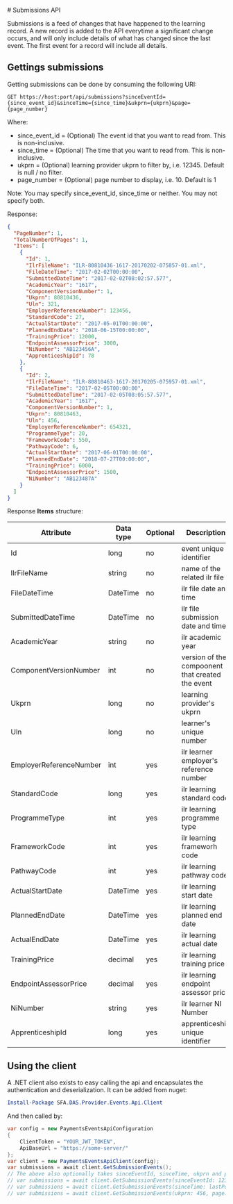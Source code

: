 # Submissions API

Submissions is a feed of changes that have happened to the learning record. A new record is added to the API everytime a significant change occurs, and will only include details of what has changed since the last event. The first event for a record will include all details.

## Gettings submissions

Getting submissions can be done by consuming the following URI:

    GET https://host:port/api/submissions?sinceEventId={since_event_id}&sinceTime={since_time}&ukprn={ukprn}&page={page_number}
    
Where:
* since_event_id = (Optional) The event id that you want to read from. This is non-inclusive.
* since_time = (Optional) The time that you want to read from. This is non-inclusive.
* ukprn = (Optional) learning provider ukprn to filter by, i.e. 12345. Default is null / no filter.
* page_number = (Optional) page number to display, i.e. 10. Default is 1

Note: You may specify since_event_id, since_time or neither. You may not specify both.

Response:
```json
{
  "PageNumber": 1,
  "TotalNumberOfPages": 1,
  "Items": [
    {
      "Id": 1,
      "IlrFileName": "ILR-80810436-1617-20170202-075857-01.xml",
      "FileDateTime": "2017-02-02T00:00:00",
      "SubmittedDateTime": "2017-02-02T08:02:57.577",
      "AcademicYear": "1617",
      "ComponentVersionNumber": 1,
      "Ukprn": 80810436,
      "Uln": 321,
      "EmployerReferenceNumber": 123456,
      "StandardCode": 27,
      "ActualStartDate": "2017-05-01T00:00:00",
      "PlannedEndDate": "2018-06-15T00:00:00",
      "TrainingPrice": 12000,
      "EndpointAssessorPrice": 3000,
      "NiNumber": "AB123456A",
      "ApprenticeshipId": 78
    },
    {
      "Id": 2,
      "IlrFileName": "ILR-80810463-1617-20170205-075957-01.xml",
      "FileDateTime": "2017-02-05T00:00:00",
      "SubmittedDateTime": "2017-02-05T08:05:57.577",
      "AcademicYear": "1617",
      "ComponentVersionNumber": 1,
      "Ukprn": 80810463,
      "Uln": 456,
      "EmployerReferenceNumber": 654321,
      "ProgrammeType": 20,
      "FrameworkCode": 550,
      "PathwayCode": 6,
      "ActualStartDate": "2017-06-01T00:00:00",
      "PlannedEndDate": "2018-07-27T00:00:00",
      "TrainingPrice": 6000,
      "EndpointAssessorPrice": 1500,
      "NiNumber": "AB123487A"
    }
  ]
}
```

Response **Items** structure:

| Attribute | Data type | Optional | Description |
| --- | --- | --- | --- |
| Id | long | no | event unique identifier |
| IlrFileName | string | no | name of the related ilr file |
| FileDateTime | DateTime | no | ilr file date and time |
| SubmittedDateTime | DateTime | no | ilr file submission date and time |
| AcademicYear | string | no | ilr academic year |
| ComponentVersionNumber | int | no | version of the compoonent that created the event |
| Ukprn | long | no | learning provider's ukprn |
| Uln | long | no | learner's unique number |
| EmployerReferenceNumber | int | yes | ilr learner employer's reference number |
| StandardCode | long | yes | ilr learning standard code |
| ProgrammeType | int | yes | ilr learning programme type |
| FrameworkCode | int | yes | ilr learning frameworh code |
| PathwayCode | int | yes | ilr learning pathway code |
| ActualStartDate | DateTime | yes | ilr learning start date |
| PlannedEndDate | DateTime | yes | ilr learning planned end date |
| ActualEndDate | DateTime | yes | ilr learning actual date |
| TrainingPrice | decimal | yes | ilr learning training price |
| EndpointAssessorPrice | decimal | yes | ilr learning endpoint assessor price |
| NiNumber | string | yes | ilr learner NI Number |
| ApprenticeshipId | long | yes | apprenticeship unique identifier |

## Using the client

A .NET client also exists to easy calling the api and encapsulates the authentication and deserialization. It can be added from nuget:

```powershell
Install-Package SFA.DAS.Provider.Events.Api.Client
```

And then called by:

```csharp
var config = new PaymentsEventsApiConfiguration
{
    ClientToken = "YOUR_JWT_TOKEN",
    ApiBaseUrl = "https://some-server/"
};
var client = new PaymentsEventsApiClient(config);
var submissions = await client.GetSubmissionEvents();
// The above also optionally takes sinceEventId, sinceTime, ukprn and page, e.g.
// var submissions = await client.GetSubmissionEvents(sinceEventId: 123, page: 2);
// var submissions = await client.GetSubmissionEvents(sinceTime: lastPollTime, page: 2);
// var submissions = await client.GetSubmissionEvents(ukprn: 456, page: 2);
```
